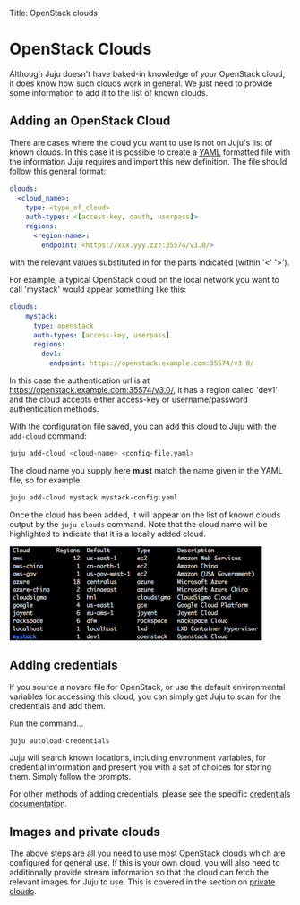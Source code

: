 Title: OpenStack clouds

# OpenStack Clouds

Although Juju doesn't have baked-in knowledge of *your* OpenStack cloud, it 
does know how such clouds work in general. We just need to provide some 
information to add it to the list of known clouds.

## Adding an OpenStack Cloud

There are cases where the cloud you want to use is not on Juju's list of known 
clouds. In this case it is possible to create a [YAML][yaml] formatted file 
with the information Juju requires and import this new definition. The file 
should follow this general format:
  
```yaml
clouds:
  <cloud_name>:
    type: <type_of_cloud>
    auth-types: <[access-key, oauth, userpass]>
    regions:
      <region-name>:
        endpoint: <https://xxx.yyy.zzz:35574/v3.0/>
```
with the relevant values substituted in for the parts indicated
(within '<' '>').

For example, a typical OpenStack cloud on the local network you want to call 
'mystack' would appear something like this:

  
```yaml
clouds:
    mystack:
      type: openstack
      auth-types: [access-key, userpass]
      regions:
        dev1:
          endpoint: https://openstack.example.com:35574/v3.0/
```

In this case the authentication url is at 
https://openstack.example.com:35574/v3.0/, it has a region called 'dev1' and 
the cloud accepts either access-key or username/password authentication 
methods.

With the configuration file saved, you can add this cloud to Juju with the 
`add-cloud` command:

```bash
juju add-cloud <cloud-name> <config-file.yaml>
```

The cloud name you supply here **must** match the name given in the YAML file, 
so for example:

```bash
juju add-cloud mystack mystack-config.yaml
```

Once the cloud has been added, it will appear on the list of known clouds 
output by the `juju clouds` command. Note that the cloud name will be 
highlighted to indicate that it is a locally added cloud.

!["juju cloud with locally added cloud"](./media/list-clouds-local.png)

## Adding credentials

If you source a novarc file for OpenStack, or use the default environmental 
variables for accessing this cloud, you can simply get Juju to scan for the 
credentials and add them.

Run the command...

```bash
juju autoload-credentials
```

Juju will search known locations, including environment variables, for
credential information and present you with a set of choices for storing them. 
Simply follow the prompts.

For other methods of adding credentials, please see the specific 
[credentials documentation][credentials].



## Images and private clouds

The above steps are all you need to use most OpenStack clouds which are 
configured for general use. If this is your own cloud, you will also need to 
additionally provide stream information so that the cloud can fetch the 
relevant images for Juju to use. This is covered in the section on 
[private clouds][simplestreams].

[yaml]: http://www.yaml.org/spec/1.2/spec.html
[simplestreams]: ./howto-privatecloud.html
[credentials]: ./credentials.html
